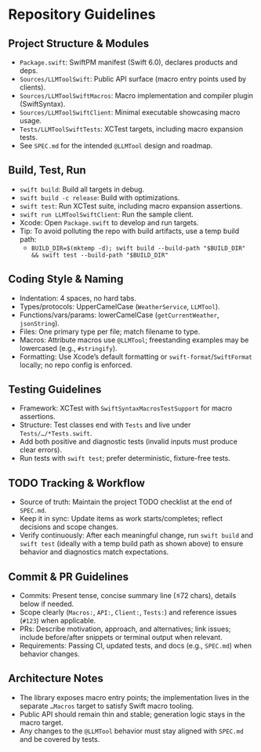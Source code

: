 # Repository Guidelines

## Project Structure & Modules
- `Package.swift`: SwiftPM manifest (Swift 6.0), declares products and deps.
- `Sources/LLMToolSwift`: Public API surface (macro entry points used by clients).
- `Sources/LLMToolSwiftMacros`: Macro implementation and compiler plugin (SwiftSyntax).
- `Sources/LLMToolSwiftClient`: Minimal executable showcasing macro usage.
- `Tests/LLMToolSwiftTests`: XCTest targets, including macro expansion tests.
- See `SPEC.md` for the intended `@LLMTool` design and roadmap.

## Build, Test, Run
- `swift build`: Build all targets in debug.
- `swift build -c release`: Build with optimizations.
- `swift test`: Run XCTest suite, including macro expansion assertions.
- `swift run LLMToolSwiftClient`: Run the sample client.
- Xcode: Open `Package.swift` to develop and run targets.
 - Tip: To avoid polluting the repo with build artifacts, use a temp build path:
   - `BUILD_DIR=$(mktemp -d); swift build --build-path "$BUILD_DIR" && swift test --build-path "$BUILD_DIR"`

## Coding Style & Naming
- Indentation: 4 spaces, no hard tabs.
- Types/protocols: UpperCamelCase (`WeatherService`, `LLMTool`).
- Functions/vars/params: lowerCamelCase (`getCurrentWeather`, `jsonString`).
- Files: One primary type per file; match filename to type.
- Macros: Attribute macros use `@LLMTool`; freestanding examples may be lowercased (e.g., `#stringify`).
- Formatting: Use Xcode’s default formatting or `swift-format`/`SwiftFormat` locally; no repo config is enforced.

## Testing Guidelines
- Framework: XCTest with `SwiftSyntaxMacrosTestSupport` for macro assertions.
- Structure: Test classes end with `Tests` and live under `Tests/…/*Tests.swift`.
- Add both positive and diagnostic tests (invalid inputs must produce clear errors).
- Run tests with `swift test`; prefer deterministic, fixture-free tests.

## TODO Tracking & Workflow
- Source of truth: Maintain the project TODO checklist at the end of `SPEC.md`.
- Keep it in sync: Update items as work starts/completes; reflect decisions and scope changes.
- Verify continuously: After each meaningful change, run `swift build` and `swift test` (ideally with a temp build path as shown above) to ensure behavior and diagnostics match expectations.

## Commit & PR Guidelines
- Commits: Present tense, concise summary line (≤72 chars), details below if needed.
- Scope clearly (`Macros:`, `API:`, `Client:`, `Tests:`) and reference issues (`#123`) when applicable.
- PRs: Describe motivation, approach, and alternatives; link issues; include before/after snippets or terminal output when relevant.
- Requirements: Passing CI, updated tests, and docs (e.g., `SPEC.md`) when behavior changes.

## Architecture Notes
- The library exposes macro entry points; the implementation lives in the separate `…Macros` target to satisfy Swift macro tooling.
- Public API should remain thin and stable; generation logic stays in the macro target.
- Any changes to the `@LLMTool` behavior must stay aligned with `SPEC.md` and be covered by tests.
